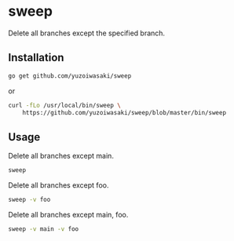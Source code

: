 # sweep

Delete all branches except the specified branch.

## Installation

```sh
go get github.com/yuzoiwasaki/sweep
```

or

```sh
curl -fLo /usr/local/bin/sweep \
    https://github.com/yuzoiwasaki/sweep/blob/master/bin/sweep
```

## Usage

Delete all branches except main.

```sh
sweep
```

Delete all branches except foo.

```sh
sweep -v foo
```

Delete all branches except main, foo.

```sh
sweep -v main -v foo
```
